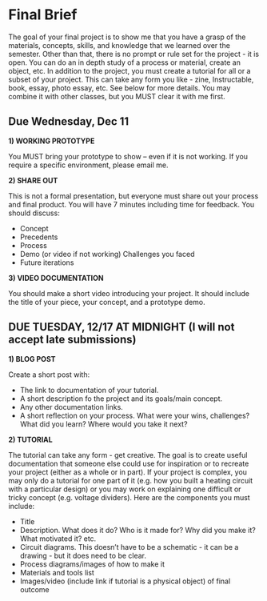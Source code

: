 # Final Brief
The goal of your final project is to show me that you have a grasp of the materials, concepts, skills, and knowledge that we learned over the semester. Other than that, there is no prompt or rule set for the project - it is open. You can do an in depth study of a process or material, create an object, etc. In addition to the project, you must create a tutorial for all or a subset of your project. This can take any form you like - zine, Instructable, book, essay, photo essay, etc. See below for more details. You may combine it with other classes, but you MUST clear it with me first.

## Due Wednesday, Dec 11

**1) WORKING PROTOTYPE**

You MUST bring your prototype to show – even if it is not working. If you require a specific environment, please email me.

**2) SHARE OUT**

This is not a formal presentation, but everyone must share out your process and final product. You will have 7 minutes including time for feedback. You should discuss:
- Concept
- Precedents
- Process
- Demo (or video if not working) Challenges you faced
- Future iterations

**3) VIDEO DOCUMENTATION**

You should make a short video introducing your project. It should include the title of your piece, your concept, and a prototype demo.


## DUE TUESDAY, 12/17 AT MIDNIGHT (I will not accept late submissions)
**1) BLOG POST**

Create a short post with: 
- The link to documentation of your tutorial.
- A short description fo the project and its goals/main concept.
- Any other documentation links.
- A short reflection on your process. What were your wins, challenges? What did you learn? Where would you take it next?

**2) TUTORIAL**

The tutorial can take any form - get creative. The goal is to create useful documentation that someone else could use for inspiration or to recreate your project (either as a whole or in part). If your project is complex, you may only do a tutorial for one part of it (e.g. how you built a heating circuit with a particular design) or you may work on explaining one difficult or tricky concept (e.g. voltage dividers). Here are the components you must include:
- Title
- Description. What does it do? Who is it made for? Why did you make it? What motivated it? etc.
- Circuit diagrams. This doesn’t have to be a schematic - it can be a drawing - but it does need to be clear.
- Process diagrams/images of how to make it 
- Materials and tools list
- Images/video (include link if tutorial is a physical object) of final outcome
